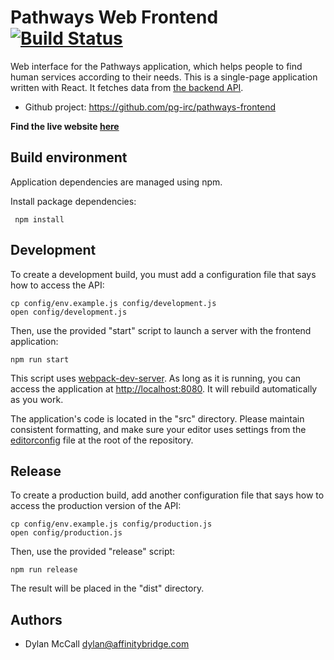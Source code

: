Pathways Web Frontend
[![Build Status](https://travis-ci.org/pg-irc/pathways-frontend.svg?branch=master)](https://travis-ci.org/pg-irc/pathways-frontend)
==========

Web interface for the Pathways application, which helps people to find human services according to their needs. This is a single-page application written with React. It fetches data from [the backend API](https://github.com/pg-irc/pathways-backend).

 * Github project: <https://github.com/pg-irc/pathways-frontend>

**Find the live website [here](https://pathways-frontend.herokuapp.com)**

Build environment
-----

Application dependencies are managed using npm.

Install package dependencies:

     npm install

Development
-----

To create a development build, you must add a configuration file that says how to access the API:

    cp config/env.example.js config/development.js
    open config/development.js

Then, use the provided "start" script to launch a server with the frontend application:

    npm run start

This script uses [webpack-dev-server](https://webpack.github.io/docs/webpack-dev-server.html). As long as it is running, you can access the application at <http://localhost:8080>. It will rebuild automatically as you work.

The application's code is located in the "src" directory. Please maintain consistent formatting, and make sure your editor uses settings from the [editorconfig](http://editorconfig.org/) file at the root of the repository.

Release
-----

To create a production build, add another configuration file that says how to access the production version of the API:

    cp config/env.example.js config/production.js
    open config/production.js

Then, use the provided "release" script:

    npm run release

The result will be placed in the "dist" directory.

Authors
-----

 * Dylan McCall <dylan@affinitybridge.com>
